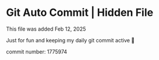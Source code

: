 # Git Auto Commit | Hidden File

This file was added Feb 12, 2025

Just for fun and keeping my daily git commit active 🤪

commit number: 1775974
